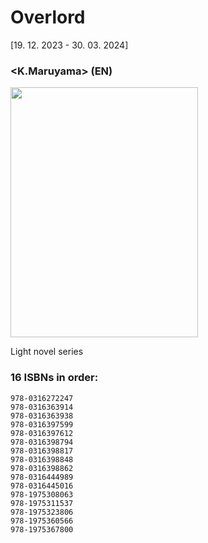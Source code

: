 # Overlord 
[19. 12. 2023 - 30. 03. 2024]
### <K.Maruyama> (EN)

<img src="https://github.com/Y0hn/reading_diary/assets/101512527/3ec13169-e8eb-4426-8718-99dd0ff5ed18" width="300" height="400"/>

Light novel series
### 16 ISBNs in order:
```
978-0316272247
978-0316363914
978-0316363938
978-0316397599
978-0316397612
978-0316398794
978-0316398817
978-0316398848
978-0316398862
978-0316444989
978-0316445016
978-1975308063
978-1975311537
978-1975323806
978-1975360566
978-1975367800
```
